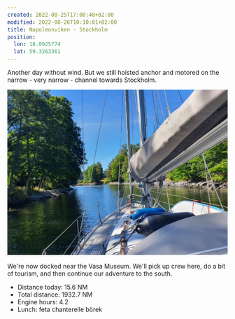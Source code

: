 ```yaml
---
created: 2022-08-25T17:08:48+02:00
modified: 2022-08-26T10:10:01+02:00
title: Napoleonviken - Stockholm
position:
  lon: 18.0925774
  lat: 59.3263361
---
```


Another day without wind. But we still hoisted anchor and motored on the narrow - very narrow - channel towards Stockholm.

![Image](../2022/08093ae5d58bd0287a7fab16817c4bce.jpg) 

We're now docked near the Vasa Museum. We'll pick up crew here, do a bit of tourism, and then continue our adventure to the south.

* Distance today: 15.6 NM
* Total distance: 1932.7 NM
* Engine hours: 4.2
* Lunch: feta chanterelle börek
